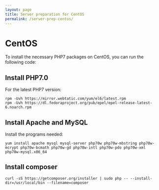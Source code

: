 ```yaml
---
layout: page
title: Server preparation for CentOS
permalink: /server-prep-centos/
---
```


# CentOS

To install the necessary PHP7 packages on CentOS, you can run the following code:

## Install PHP7.0

For the latest PHP7 version: 

```
rpm -Uvh https://mirror.webtatic.com/yum/el6/latest.rpm
rpm -Uvh https://dl.fedoraproject.org/pub/epel/epel-release-latest-6.noarch.rpm
```

## Install Apache and MySQL

Install the programs needed:
```
yum install apache mysql mysql-server php70w php70w-mbstring php70w-mcrypt php70w-bcmath php70w-gd php70w-intl php70w-pdo php70w-xml php70w-mysql.x86_64
```

## Install composer

```
curl -sS https://getcomposer.org/installer | sudo php -- --install-dir=/usr/local/bin --filename=composer
```
